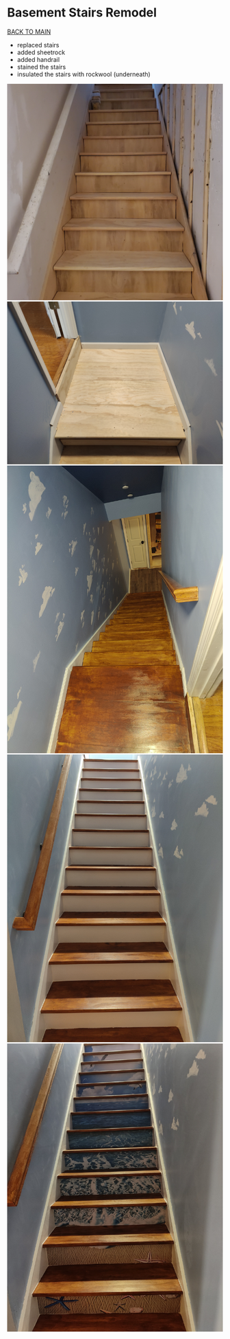 # Basement Stairs Remodel
[BACK TO MAIN](/README.md)

- replaced stairs
- added sheetrock
- added handrail
- stained the stairs
- insulated the stairs with rockwool (underneath)

![STAIRS](./20220501_194801.jpg)
![STAIRS](./IMG20230129134601.jpg)
![STAIRS](./IMG20230312113911.jpg)
![STAIRS](./IMG20230312132552.jpg)
![STAIRS](./IMG20230312161147.jpg)
